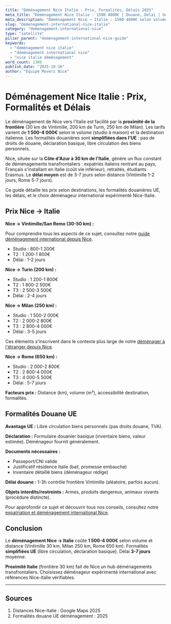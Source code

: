 ```yaml
---
title: "Déménagement Nice Italie : Prix, Formalités, Délais 2025"
meta_title: "Déménagement Nice Italie : 1500-4000€ | Douane, Délai | Guide"
meta_description: "Déménagement Nice → Italie : 1500-4000€ selon volume/distance. Frontière 30 km, douane UE simplifiée, délai 3-7 jours. Rome, Milan, Turin. Guide."
slug: "demenagement-international-nice-italie"
category: "demenagement-international-nice"
type: "satellite"
pilier_parent: "demenagement-international-nice-guide"
keywords:
  - "déménagement nice italie"
  - "déménagement international nice"
  - "nice italie déménagement"
word_count: 1300
publish_date: "2025-10-16"
author: "Équipe Moverz Nice"
---
```


# Déménagement Nice Italie : Prix, Formalités et Délais

Le déménagement de Nice vers l'Italie est facilité par la **proximité de la frontière** (30 km de Vintimille, 200 km de Turin, 250 km de Milan). Les tarifs varient de **1 500-4 000€** selon le volume (studio à maison) et la destination italienne. Les formalités douanières sont **simplifiées dans l'UE** : pas de droits de douane, déclaration basique, libre circulation des biens personnels.

Nice, située sur la **Côte d'Azur à 30 km de l'Italie**, génère un flux constant de déménagements transfrontaliers : expatriés italiens rentrant au pays, Français s'installant en Italie (coût vie inférieur), retraités, étudiants Erasmus. Le **délai moyen** est de 3-7 jours selon distance (Vintimille 1-2 jours, Rome 5-7 jours).

Ce guide détaille les prix selon destinations, les formalités douanières UE, les délais, et le choix déménageur international expérimenté Nice-Italie.

## Prix Nice → Italie

**Nice → Vintimille/San Remo (30-50 km) :**

Pour comprendre tous les aspects de ce sujet, consultez notre [guide déménagement international depuis Nice](/blog/demenagement-international/demenagement-international-nice-guide).

- Studio : 800-1 200€
- T2 : 1 200-1 800€
- Délai : 1-2 jours

**Nice → Turin (200 km) :**
- Studio : 1 200-1 800€
- T2 : 1 800-2 500€
- T3 : 2 500-3 500€
- Délai : 2-4 jours

**Nice → Milan (250 km) :**
- Studio : 1 500-2 000€
- T2 : 2 000-2 800€
- T3 : 2 800-4 000€
- Délai : 3-5 jours


Ces éléments s'inscrivent dans le contexte plus large de notre [déménager à l'étranger depuis Nice](/blog/demenagement-international/demenagement-international-nice-guide).

**Nice → Rome (650 km) :**
- Studio : 2 000-2 800€
- T2 : 2 800-4 000€
- T3 : 4 000-5 500€
- Délai : 5-7 jours

**Facteurs prix :** Distance (km), volume (m³), accessibilité destination, formalités.

## Formalités Douane UE

**Avantage UE :** Libre circulation biens personnels (pas droits douane, TVA).

**Déclaration :** Formulaire douanier basique (inventaire biens, valeur estimée). Déménageur fournit généralement.

**Documents nécessaires :**
- Passeport/CNI valide
- Justificatif résidence Italie (bail, promesse embauche)
- Inventaire détaillé biens (déménageur rédige)

**Délai douane :** 1-3h contrôle frontière Vintimille (aléatoire, parfois aucun).

**Objets interdits/restreints :** Armes, produits dangereux, animaux vivants (procédure distincte).


Pour approfondir ce sujet et découvrir tous nos conseils, consultez notre [expatriation et déménagement international Nice](/blog/demenagement-international/demenagement-international-nice-guide).

## Conclusion

Le **déménagement Nice → Italie** coûte **1 500-4 000€** selon volume et distance (Vintimille 30 km, Milan 250 km, Rome 650 km). Formalités **simplifiées UE** (libre circulation, déclaration basique). Délai **3-7 jours** moyenne.

**Proximité Italie** (frontière 30 km) fait de Nice un hub déménagements transfrontaliers. Choisissez déménageur expérimenté international avec références Nice-Italie vérifiables.

---

## Sources

1. Distances Nice-Italie : Google Maps 2025
2. Formalités douane UE déménagement : 2025


